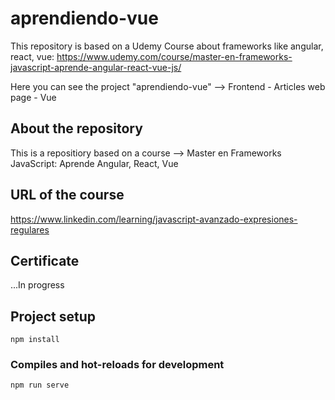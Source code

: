 # aprendiendo-vue
This repository is based on a Udemy Course about frameworks like angular, react, vue: https://www.udemy.com/course/master-en-frameworks-javascript-aprende-angular-react-vue-js/

Here you can see the project "aprendiendo-vue" --> Frontend - Articles web page - Vue

## About the repository
This is a repositiory based on a course --> Master en Frameworks JavaScript: Aprende Angular, React, Vue

## URL of the course
https://www.linkedin.com/learning/javascript-avanzado-expresiones-regulares

## Certificate
...In progress



## Project setup
```
npm install
```

### Compiles and hot-reloads for development
```
npm run serve
```

